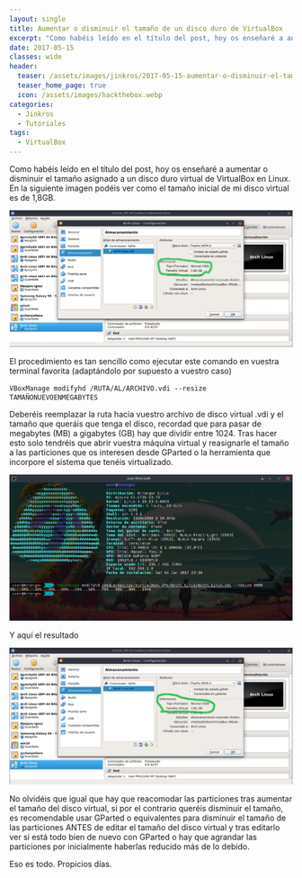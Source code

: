 ```yaml
---
layout: single
title: Aumentar o disminuir el tamaño de un disco duro de VirtualBox
excerpt: "Como habéis leído en el título del post, hoy os enseñaré a aumentar o disminuir el tamaño asignado a un disco duro virtual de VirtualBox en Linux. En la siguiente imagen podéis ver como el tamaño inicial de mi disco virtual es de 1,8GB."
date: 2017-05-15
classes: wide
header:
  teaser: /assets/images/jinkros/2017-05-15-aumentar-o-disminuir-el-tamano-de-un-disco-duro-de-virtualbox/captura-01.png
  teaser_home_page: true
  icon: /assets/images/hackthebox.webp
categories:
  - Jinkros
  - Tutoriales
tags:
  - VirtualBox
---
```


Como habéis leído en el título del post, hoy os enseñaré a aumentar o disminuir el tamaño asignado a un disco duro virtual de VirtualBox en Linux. En la siguiente imagen podéis ver como el tamaño inicial de mi disco virtual es de 1,8GB.

![](/assets/images/jinkros/2017-05-15-aumentar-o-disminuir-el-tamano-de-un-disco-duro-de-virtualbox/captura-01.png)

El procedimiento es tan sencillo como ejecutar este comando en vuestra terminal favorita (adaptándolo por supuesto a vuestro caso)

```shell
VBoxManage modifyhd /RUTA/AL/ARCHIVO.vdi --resize TAMAÑONUEVOENMEGABYTES
```

Deberéis reemplazar la ruta hacia vuestro archivo de disco virtual .vdi y el tamaño que queráis que tenga el disco, recordad que para pasar de megabytes (MB) a gigabytes (GB) hay que dividir entre 1024. Tras hacer esto solo tendréis que abrir vuestra máquina virtual y reasignarle el tamaño a las particiones que os interesen desde GParted o la herramienta que incorpore el sistema que tenéis virtualizado.

![](/assets/images/jinkros/2017-05-15-aumentar-o-disminuir-el-tamano-de-un-disco-duro-de-virtualbox/captura-02.png)

Y aquí el resultado

![](/assets/images/jinkros/2017-05-15-aumentar-o-disminuir-el-tamano-de-un-disco-duro-de-virtualbox/captura-03.png)

No olvidéis que igual que hay que reacomodar las particiones tras aumentar el tamaño del disco virtual, si por el contrario queréis disminuir el tamaño, es recomendable usar GParted o equivalentes para disminuir el tamaño de las particiones ANTES de editar el tamaño del disco virtual y tras editarlo ver si está todo bien de nuevo con GParted o hay que agrandar las particiones por inicialmente haberlas reducido más de lo debido.

Eso es todo. Propicios días.
